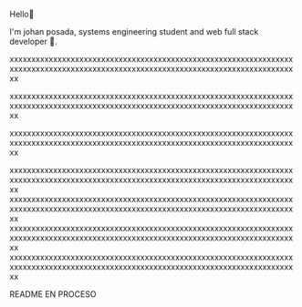 Hello👋

I'm johan posada, systems engineering student and web full stack developer 💛.

xxxxxxxxxxxxxxxxxxxxxxxxxxxxxxxxxxxxxxxxxxxxxxxxxxxxxxxxxxxxxxxxxxxxxxxxxxxxxxxxxxxxxxxxxxxxxxxxxxxxxxxxxxxxxxxxxxxxxxxxxxxxxxxxxxxx

xxxxxxxxxxxxxxxxxxxxxxxxxxxxxxxxxxxxxxxxxxxxxxxxxxxxxxxxxxxxxxxxxxxxxxxxxxxxxxxxxxxxxxxxxxxxxxxxxxxxxxxxxxxxxxxxxxxxxxxxxxxxxxxxxxxx

xxxxxxxxxxxxxxxxxxxxxxxxxxxxxxxxxxxxxxxxxxxxxxxxxxxxxxxxxxxxxxxxxxxxxxxxxxxxxxxxxxxxxxxxxxxxxxxxxxxxxxxxxxxxxxxxxxxxxxxxxxxxxxxxxxxx

xxxxxxxxxxxxxxxxxxxxxxxxxxxxxxxxxxxxxxxxxxxxxxxxxxxxxxxxxxxxxxxxxxxxxxxxxxxxxxxxxxxxxxxxxxxxxxxxxxxxxxxxxxxxxxxxxxxxxxxxxxxxxxxxxxxx
xxxxxxxxxxxxxxxxxxxxxxxxxxxxxxxxxxxxxxxxxxxxxxxxxxxxxxxxxxxxxxxxxxxxxxxxxxxxxxxxxxxxxxxxxxxxxxxxxxxxxxxxxxxxxxxxxxxxxxxxxxxxxxxxxxxx
xxxxxxxxxxxxxxxxxxxxxxxxxxxxxxxxxxxxxxxxxxxxxxxxxxxxxxxxxxxxxxxxxxxxxxxxxxxxxxxxxxxxxxxxxxxxxxxxxxxxxxxxxxxxxxxxxxxxxxxxxxxxxxxxxxxx
xxxxxxxxxxxxxxxxxxxxxxxxxxxxxxxxxxxxxxxxxxxxxxxxxxxxxxxxxxxxxxxxxxxxxxxxxxxxxxxxxxxxxxxxxxxxxxxxxxxxxxxxxxxxxxxxxxxxxxxxxxxxxxxxxxxx


README EN PROCESO
